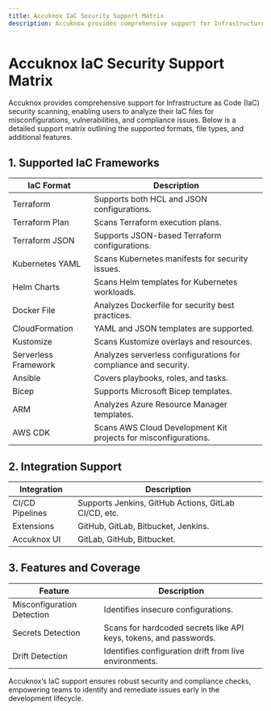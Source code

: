```yaml
---
title: Accuknox IaC Security Support Matrix
description: Accuknox provides comprehensive support for Infrastructure as Code (IaC) security scanning, enabling users to analyze their IaC files for misconfigurations, vulnerabilities, and compliance issues. Below is a detailed support matrix outlining the supported formats, file types, and additional features.
---
```


# Accuknox IaC Security Support Matrix

Accuknox provides comprehensive support for Infrastructure as Code (IaC) security scanning, enabling users to analyze their IaC files for misconfigurations, vulnerabilities, and compliance issues. Below is a detailed support matrix outlining the supported formats, file types, and additional features.

## **1. Supported IaC Frameworks**

| IaC Format         | Description                                                  |
|---------------------|--------------------------------------------------------|
| Terraform           | Supports both HCL and JSON configurations.            |
| Terraform Plan      | Scans Terraform execution plans.                      |
| Terraform JSON      | Supports JSON-based Terraform configurations.         |
| Kubernetes YAML     | Scans Kubernetes manifests for security issues.       |
| Helm Charts         | Scans Helm templates for Kubernetes workloads.        |
| Docker File         | Analyzes Dockerfile for security best practices.      |
| CloudFormation      | YAML and JSON templates are supported.                |
| Kustomize           | Scans Kustomize overlays and resources.               |
| Serverless Framework| Analyzes serverless configurations for compliance and security. |
| Ansible             | Covers playbooks, roles, and tasks.                   |
| Bicep               | Supports Microsoft Bicep templates.                   |
| ARM                 | Analyzes Azure Resource Manager templates.            |
| AWS CDK             | Scans AWS Cloud Development Kit projects for misconfigurations. |

## **2. Integration Support**

| Integration         | Description                                            |
|---------------------|--------------------------------------------------------|
| CI/CD Pipelines     | Supports Jenkins, GitHub Actions, GitLab CI/CD, etc.  |
| Extensions          | GitHub, GitLab, Bitbucket, Jenkins.                   |
| Accuknox UI         | GitLab, GitHub, Bitbucket.                            |

## **3. Features and Coverage**

| Feature                 | Description                                        |
|--------------------------|----------------------------------------------------|
| Misconfiguration Detection | Identifies insecure configurations.             |
| Secrets Detection        | Scans for hardcoded secrets like API keys, tokens, and passwords. |
| Drift Detection          | Identifies configuration drift from live environments. |

Accuknox’s IaC support ensures robust security and compliance checks, empowering teams to identify and remediate issues early in the development lifecycle.
